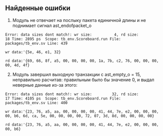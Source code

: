 ## Найденные ошибки

1. Модуль не отвечает на послыку пакета единичной длины и не поднимает сигнал ast_endofpacket_o

`Error: data sizes dont match!: wr size:          4, rd size:         18
Time: 2895 ps  Scope: tb_env.Scoreboard.run File: packages/tb_env.sv Line: 439`

`wr data:'{5e, 46, e1, 32}`

`rd data:'{69, 66, 8f, a5, 00, 00, 00, 00, 1a, 7b, c2, 76, 00, 00, 00, 00, 4d, 4f}`

2. Модуль завершил выходную транзакции с ast_empty_o = 15, неправильно расчитав: правильным было бы значение 0, и выдал неверные данные из-за этого:

`Error: data sizes dont match!: wr size:         32, rd size:         17
Time: 4105 ps  Scope: tb_env.Scoreboard.run File: packages/tb_env.sv Line: 400`

`wr data:'{23, 76, a5, aa, 00, 00, 00, 00, 41, 44, 7e, e2, 00, 00, 00, 00, b6, 6d, ca, 5e, 00, 00, 00, 00, 72, 07, 3d, 8d, 00, 00, 00, 00}`

`rd data:'{23, 76, a5, aa, 00, 00, 00, 00, 41, 44, 7e, e2, 00, 00, 00, 00, b6}`